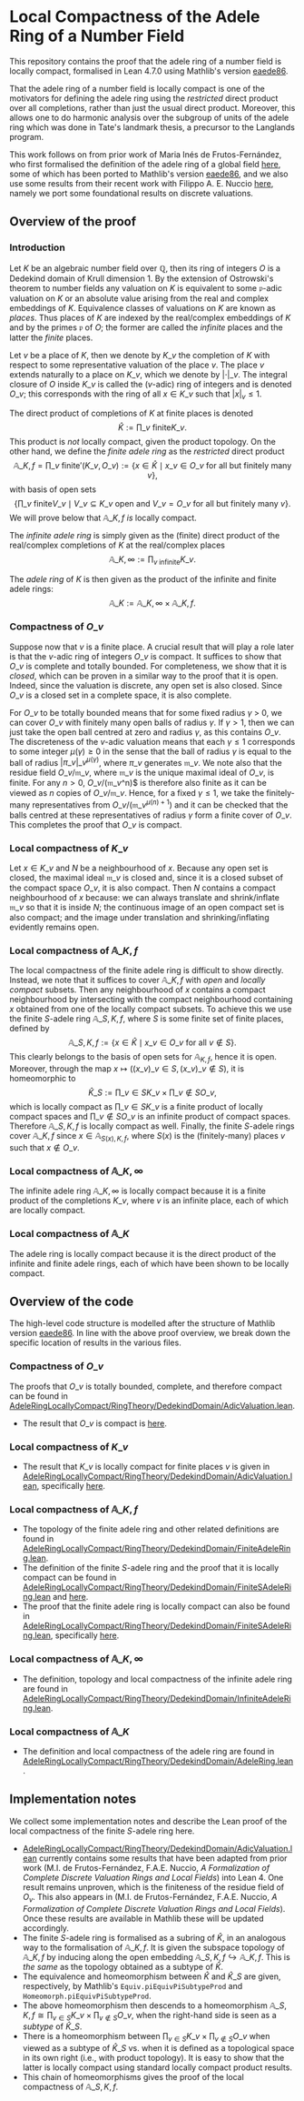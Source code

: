 # Local Compactness of the Adele Ring of a Number Field

This repository contains the proof that the adele ring of a number field is locally compact, formalised in Lean 4.7.0 using Mathlib's version [eaede86](https://github.com/leanprover-community/mathlib4/tree/eaede86aa7777630a3826cd8f3fbf0cbaafa53e6).

That the adele ring of a number field is locally compact is one of the motivators for defining the adele ring using the _restricted_ direct product over all completions, rather than just the usual direct product. Moreover, this allows one to do harmonic analysis over the subgroup of units of the adele ring which was done in Tate's landmark thesis, a precursor to the Langlands program. 

This work follows on from prior work of Maria Inés de Frutos-Fernández, who first formalised the definition of the adele ring of a global field [here](https://github.com/mariainesdff/ideles/tree/journal-submission), some of which has been ported to Mathlib's version [eaede86](https://github.com/leanprover-community/mathlib4/tree/eaede86aa7777630a3826cd8f3fbf0cbaafa53e6), and we also use some results from their recent work with Filippo A. E. Nuccio [here](https://github.com/mariainesdff/local_fields_journal/tree/0b408ff3af36e18f991f9d4cb87be3603cfc3fc3), namely we port some foundational results on discrete valuations.

## Overview of the proof

### Introduction

Let $K$ be an algebraic number field over $\mathbb{Q}$, then its ring of integers $O$ is a Dedekind domain of Krull dimension $1$. By the extension of Ostrowski's theorem to number fields any valuation on $K$ is equivalent to some $\mathfrak{p}$-adic valuation on $K$ or an absolute value arising from the real and complex embeddings of $K$. Equivalence classes of valuations on $K$ are known as _places_. Thus places of $K$ are indexed by the real/complex embeddings of $K$ and by the primes $\mathfrak{p}$ of $O$; the former are called the _infinite_ places and the latter the _finite_ places. 

Let $v$ be a place of $K$, then we denote by $K\_v$ the completion of $K$ with respect to some representative valuation of the place $v$. The place $v$ extends naturally to a place on $K\_v$, which we denote by $|\cdot|\_v$. The integral closure of $O$ inside $K\_v$ is called the ($v$-adic) ring of integers and is denoted $O\_v$; this corresponds with the ring of all $x \in K\_v$ such that $|x|_v \le 1$. 

The direct product of completions of $K$ at finite places is denoted $$\widehat{K} := \prod\_{v\ \text{finite}} K\_v. $$
This product is _not_ locally compact, given the product topology. On the other hand, we define the _finite adele ring_ as the _restricted_ direct product $$\mathbb{A}\_{K, f} = \prod\_{v\ \text{finite}}{'}(K\_v, O\_v) := \{x \in \widehat{K} \mid x\_v \in O\_v\ \text{for all but finitely many $v$}\},$$
with basis of open sets $$\left\{ \prod\_{v\ \text{finite}} V\_v \mid V\_v \subseteq K\_v\ \text{open and $V\_v = O\_v$ for all but finitely many $v$}\right\}. $$
We will prove below that $\mathbb{A}\_{K, f}$ _is_ locally compact.

The _infinite adele ring_ is simply given as the (finite) direct product of the real/complex completions of $K$ at the real/complex places $$ \mathbb{A}\_{K, \infty} := \prod_{v\ \text{infinite}} K\_v.$$

The _adele ring_ of $K$ is then given as the product of the infinite and finite adele rings: $$\mathbb{A}\_K := \mathbb{A}\_{K, \infty} \times \mathbb{A}\_{K, f}.$$

### Compactness of $O\_v$

Suppose now that $v$ is a finite place. A crucial result that will play a role later is that the $v$-adic ring of integers $O\_v$ is compact. It suffices to show that $O\_v$ is complete and totally bounded. For completeness, we show that it is _closed_, which can be proven in a similar way to the proof that it is open. Indeed, since the valuation is discrete, any open set is also closed. Since $O\_v$ is a closed set in a complete space, it is also complete. 

For $O\_v$ to be totally bounded means that for some fixed radius $\gamma$ > 0, we can cover $O\_v$ with finitely many open balls of radius $\gamma$. If $\gamma > 1$, then we can just take the open ball centred at zero and radius $\gamma$, as this contains $O\_v$. The discreteness of the $v$-adic valuation means that each $\gamma \le 1$ corresponds to some integer $\mu(\gamma)\ge 0$ in the sense that the ball of radius $\gamma$ is equal to the ball of radius $|\pi\_v|\_v^{\mu(\gamma)}$, where $\pi\_v$ generates $\mathfrak{m}\_v$. We note also that the residue field $O\_v/\mathfrak{m}\_v$, where $\mathfrak{m}\_v$ is the unique maximal ideal of $O\_v$, is finite. For any $n > 0$, $O\_v/(\mathfrak{m}\_v$^n)$ is therefore also finite as it can be viewed as $n$ copies of $O\_v/\mathfrak{m}\_v$. Hence, for a fixed $\gamma \le 1$, we take the finitely-many representatives from $O\_v/(\mathfrak{m}\_v^{\mu(n) + 1})$ and it can be checked that the balls centred at these representatives of radius $\gamma$ form a finite cover of $O\_v$. This completes the proof that $O\_v$ is compact.

### Local compactness of $K\_v$

Let $x \in K\_v$ and $N$ be a neighbourhood of $x$. Because any open set is closed, the maximal ideal $\mathfrak{m}\_v$ is closed and, since it is a closed subset of the compact space $O\_v$, it is also compact. Then $N$ contains a compact neighbourhood of $x$ because: we can always translate and shrink/inflate $\mathfrak{m}\_v$ so that it is inside $N$; the continuous image of an open compact set is also compact; and the image under translation and shrinking/inflating evidently remains open.

### Local compactness of $\mathbb{A}\_{K, f}$

The local compactness of the finite adele ring is difficult to show directly. Instead, we note that it suffices to cover $\mathbb{A}\_{K, f}$ with _open_ and _locally compact_ subsets. Then any neighbourhood of $x$ contains a compact neighbourhood by intersecting with the compact neighbourhood containing $x$ obtained from one of the locally compact subsets. To achieve this we use the finite $S$-adele ring $\mathbb{A}\_{S, K, f}$, where $S$ is some finite set of finite places, defined by $$\mathbb{A}\_{S, K, f} := \{x \in \widehat{K} \mid x\_v \in O\_v\ \text{for all $v \notin S$}\}.$$
This clearly belongs to the basis of open sets for $\mathbb{A}_{K, f}$, hence it is open. Moreover, through the map $x\mapsto ((x\_v)\_{v\in S}, (x\_v)\_{v\notin S})$, it is homeomorphic to $$\widehat{K}\_S := \prod\_{v \in S} K\_v \times \prod\_{v\notin S} O\_v,$$
which is locally compact as $\prod\_{v\in S} K\_v$ is a finite product of locally compact spaces and $\prod\_{v\notin S} O\_v$ is an infinite product of compact spaces.
Therefore $\mathbb{A}\_{S, K, f}$ is locally compact as well. Finally, the finite $S$-adele rings cover $\mathbb{A}\_{K, f}$ since $x \in \mathbb{A}_{S(x), K, f}$, where $S(x)$ is the (finitely-many) places $v$ such that $x \notin O\_v$. 

### Local compactness of $\mathbb{A}\_{K, \infty}$

The infinite adele ring $\mathbb{A}\_{K, \infty}$ is locally compact because it is a finite product of the completions $K\_v$, where $v$ is an infinite place, each of which are locally compact.

### Local compactness of $\mathbb{A}\_{K}$

The adele ring is locally compact because it is the direct product of the infinite and finite adele rings, each of which have been shown to be locally compact.

## Overview of the code

The high-level code structure is modelled after the structure of Mathlib version [eaede86](https://github.com/leanprover-community/mathlib4/tree/eaede86aa7777630a3826cd8f3fbf0cbaafa53e6). In line with the above proof overview, we break down the specific location of results in the various files.

### Compactness of $O\_v$

The proofs that $O\_v$ is totally bounded, complete, and therefore compact can be found in [AdeleRingLocallyCompact/RingTheory/DedekindDomain/AdicValuation.lean](AdeleRingLocallyCompact/RingTheory/DedekindDomain/AdicValuation.lean).

- The result that $O\_v$ is compact is [here](https://github.com/smmercuri/adele-ring_locally-compact/blob/0e55b3c2fcf96b0fac2e7718ad2f1d66de9e22e0/AdeleRingLocallyCompact/RingTheory/DedekindDomain/AdicValuation.lean#L472).

### Local compactness of $K\_v$

- The result that $K\_v$ is locally compact for finite places $v$ is given in [AdeleRingLocallyCompact/RingTheory/DedekindDomain/AdicValuation.lean](AdeleRingLocallyCompact/RingTheory/DedekindDomain/AdicValuation.lean), specifically [here](https://github.com/smmercuri/adele-ring_locally-compact/blob/0e55b3c2fcf96b0fac2e7718ad2f1d66de9e22e0/AdeleRingLocallyCompact/RingTheory/DedekindDomain/AdicValuation.lean#L519).

### Local compactness of $\mathbb{A}\_{K, f}$

- The topology of the finite adele ring and other related definitions are found in [AdeleRingLocallyCompact/RingTheory/DedekindDomain/FiniteAdeleRing.lean](AdeleRingLocallyCompact/RingTheory/DedekindDomain/FiniteAdeleRing.lean).
- The definition of the finite $S$-adele ring and the proof that it is locally compact can be found in 
[AdeleRingLocallyCompact/RingTheory/DedekindDomain/FiniteSAdeleRing.lean](https://github.com/smmercuri/adele-ring_locally-compact/blob/0e55b3c2fcf96b0fac2e7718ad2f1d66de9e22e0/AdeleRingLocallyCompact/RingTheory/DedekindDomain/FiniteSAdeleRing.lean#L210) and [here](https://github.com/smmercuri/adele-ring_locally-compact/blob/0e55b3c2fcf96b0fac2e7718ad2f1d66de9e22e0/AdeleRingLocallyCompact/RingTheory/DedekindDomain/FiniteSAdeleRing.lean#L421).
- The proof that the finite adele ring is locally compact can also be found in [AdeleRingLocallyCompact/RingTheory/DedekindDomain/FiniteSAdeleRing.lean](AdeleRingLocallyCompact/RingTheory/DedekindDomain/FiniteSAdeleRing.lean), specifically [here](https://github.com/smmercuri/adele-ring_locally-compact/blob/0e55b3c2fcf96b0fac2e7718ad2f1d66de9e22e0/AdeleRingLocallyCompact/RingTheory/DedekindDomain/FiniteSAdeleRing.lean#L434).

### Local compactness of $\mathbb{A}\_{K, \infty}$

- The definition, topology and local compactness of the infinite adele ring are found in [AdeleRingLocallyCompact/RingTheory/DedekindDomain/InfiniteAdeleRing.lean](AdeleRingLocallyCompact/RingTheory/DedekindDomain/InfiniteAdeleRing.lean).

### Local compactness of $\mathbb{A}\_{K}$

- The definition and local compactness of the adele ring are found in [AdeleRingLocallyCompact/RingTheory/DedekindDomain/AdeleRing.lean](AdeleRingLocallyCompact/RingTheory/DedekindDomain/AdeleRing.lean).

## Implementation notes

We collect some implementation notes and describe the Lean proof of the local compactness of the finite $S$-adele ring here.

- [AdeleRingLocallyCompact/RingTheory/DedekindDomain/AdicValuation.lean](AdeleRingLocallyCompact/RingTheory/DedekindDomain/AdicValuation.lean) currently contains some results that have been adapted from prior work (M.I. de Frutos-Fernández, F.A.E. Nuccio, *A Formalization of Complete Discrete Valuation Rings and Local Fields*) into Lean 4. One result remains unproven, which is the finiteness of the residue field of $O_v$. This also appears in (M.I. de Frutos-Fernández, F.A.E. Nuccio, *A Formalization of Complete Discrete Valuation Rings and Local Fields*). Once these results are available in Mathlib these will be updated accordingly.
- The finite $S$-adele ring is formalised as a subring of $\widehat{K}$, in an analogous way to the formalisation of $\mathbb{A}\_{K, f}$. It is given the subspace topology of $\mathbb{A}\_{K, f}$ by inducing along the open embedding $\mathbb{A}\_{S, K, f} \hookrightarrow \mathbb{A}\_{K, f}$. This is _the same_ as the topology obtained as a subtype of $\widehat{K}$.
- The equivalence and homeomorphism between $\widehat{K}$ and $\widehat{K}\_S$ are given, respectively, by Mathlib's `Equiv.piEquivPiSubtypeProd` and `Homeomorph.piEquivPiSubtypeProd`.
- The above homeomorphism then descends to a homeomorphism $\mathbb{A}\_{S, K, f}\cong \prod_{v\in S} K\_v \times \prod_{v\notin S} O\_v$, when the right-hand side is seen as a _subtype_ of $\widehat{K}\_S$.
- There is a homeomorphism between $\prod_{v\in S} K\_v \times \prod_{v\notin S} O\_v$ when viewed as a subtype of $\widehat{K}\_S$ vs. when it is defined as a topological space in its own right (i.e., with product topology). It is easy to show that the latter is locally compact using standard locally compact product results.
- This chain of homeomorphisms gives the proof of the local compactness of $\mathbb{A}\_{S, K, f}$. 
